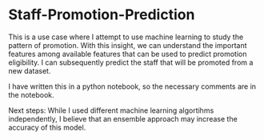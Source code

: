 # Staff-Promotion-Prediction
This is a use case where I attempt to use machine learning to study the pattern of promotion. 
With this insight, we can understand the important features among available features that can be used to predict promotion eligibility.
I can subsequently predict the staff that will be promoted from a new dataset.

I have written this in a python notebook, so the necessary comments are in the notebook.

Next steps:
While I used different machine learning algortihms independently, I believe that an ensemble approach may increase the accuracy of this model.
